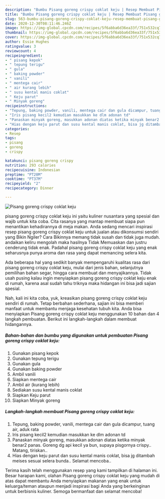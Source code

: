 ```yaml
---
description: "Bumbu Pisang goreng crispy coklat keju | Resep Membuat Pisang goreng crispy coklat keju Yang Lezat Sekali"
title: "Bumbu Pisang goreng crispy coklat keju | Resep Membuat Pisang goreng crispy coklat keju Yang Lezat Sekali"
slug: 563-bumbu-pisang-goreng-crispy-coklat-keju-resep-membuat-pisang-goreng-crispy-coklat-keju-yang-lezat-sekali
date: 2020-12-30T08:11:46.246Z
image: https://img-global.cpcdn.com/recipes/5f6abba6d36ea33f/751x532cq70/pisang-goreng-crispy-coklat-keju-foto-resep-utama.jpg
thumbnail: https://img-global.cpcdn.com/recipes/5f6abba6d36ea33f/751x532cq70/pisang-goreng-crispy-coklat-keju-foto-resep-utama.jpg
cover: https://img-global.cpcdn.com/recipes/5f6abba6d36ea33f/751x532cq70/pisang-goreng-crispy-coklat-keju-foto-resep-utama.jpg
author: Essie Hughes
ratingvalue: 3
reviewcount: 4
recipeingredient:
- " pisang kepok"
- " tepung terigu"
- " gula"
- " baking powder"
- " vanili"
- " mentega cair"
- " air kurang lebih"
- " susu kental manis coklat"
- " Keju parut"
- " Minyak goreng"
recipeinstructions:
- "Tepung, baking powder, vanili, mentega cair dan gula dicampur, tuang air, aduk rata"
- "Iris pisang kecil2 kemudian masukkan ke dlm adonan td"
- "Panaskan minyak goreng, masukkan adonan diatas ketika minyak benar2 panas. Goreng dg api kecil ya bun, supaya pisgornya crispy.. Matang, tiriskan.."
- "Hias dengan keju parut dan susu kental manis coklat, bisa jg ditambah meises sesuai selera bunda.. Selamat mencoba.."
categories:
- Resep
tags:
- pisang
- goreng
- crispy

katakunci: pisang goreng crispy 
nutrition: 293 calories
recipecuisine: Indonesian
preptime: "PT20M"
cooktime: "PT37M"
recipeyield: "2"
recipecategory: Dinner

---
```



![Pisang goreng crispy coklat keju](https://img-global.cpcdn.com/recipes/5f6abba6d36ea33f/751x532cq70/pisang-goreng-crispy-coklat-keju-foto-resep-utama.jpg)


pisang goreng crispy coklat keju ini yaitu kuliner nusantara yang spesial dan wajib untuk kita coba. Cita rasanya yang mantap membuat siapa pun menantikan kehadirannya di meja makan.
Anda sedang mencari inspirasi resep pisang goreng crispy coklat keju untuk jualan atau dikonsumsi sendiri yang Bikin Ngiler? Cara Bikinnya memang tidak susah dan tidak juga mudah. andaikan keliru mengolah maka hasilnya Tidak Memuaskan dan justru cenderung tidak enak. Padahal pisang goreng crispy coklat keju yang enak seharusnya punya aroma dan rasa yang dapat memancing selera kita.

Ada beberapa hal yang sedikit banyak mempengaruhi kualitas rasa dari pisang goreng crispy coklat keju, mulai dari jenis bahan, selanjutnya pemilihan bahan segar, hingga cara membuat dan menyajikannya. Tidak usah pusing kalau ingin menyiapkan pisang goreng crispy coklat keju enak di rumah, karena asal sudah tahu triknya maka hidangan ini bisa jadi sajian spesial.




Nah, kali ini kita coba, yuk, kreasikan pisang goreng crispy coklat keju sendiri di rumah. Tetap berbahan sederhana, sajian ini bisa memberi manfaat untuk membantu menjaga kesehatan tubuh kita. Anda bisa menyiapkan Pisang goreng crispy coklat keju menggunakan 10 bahan dan 4 langkah pembuatan. Berikut ini langkah-langkah dalam membuat hidangannya.

<!--inarticleads1-->

##### Bahan-bahan dan bumbu yang digunakan untuk pembuatan Pisang goreng crispy coklat keju:

1. Gunakan  pisang kepok
1. Gunakan  tepung terigu
1. Gunakan  gula
1. Gunakan  baking powder
1. Ambil  vanili
1. Siapkan  mentega cair
1. Ambil  air (kurang lebih)
1. Sediakan  susu kental manis coklat
1. Siapkan  Keju parut
1. Siapkan  Minyak goreng




<!--inarticleads2-->

##### Langkah-langkah membuat Pisang goreng crispy coklat keju:

1. Tepung, baking powder, vanili, mentega cair dan gula dicampur, tuang air, aduk rata
1. Iris pisang kecil2 kemudian masukkan ke dlm adonan td
1. Panaskan minyak goreng, masukkan adonan diatas ketika minyak benar2 panas. Goreng dg api kecil ya bun, supaya pisgornya crispy.. Matang, tiriskan..
1. Hias dengan keju parut dan susu kental manis coklat, bisa jg ditambah meises sesuai selera bunda.. Selamat mencoba..




Terima kasih telah menggunakan resep yang kami tampilkan di halaman ini. Besar harapan kami, olahan Pisang goreng crispy coklat keju yang mudah di atas dapat membantu Anda menyiapkan makanan yang enak untuk keluarga/teman ataupun menjadi inspirasi bagi Anda yang berkeinginan untuk berbisnis kuliner. Semoga bermanfaat dan selamat mencoba!
